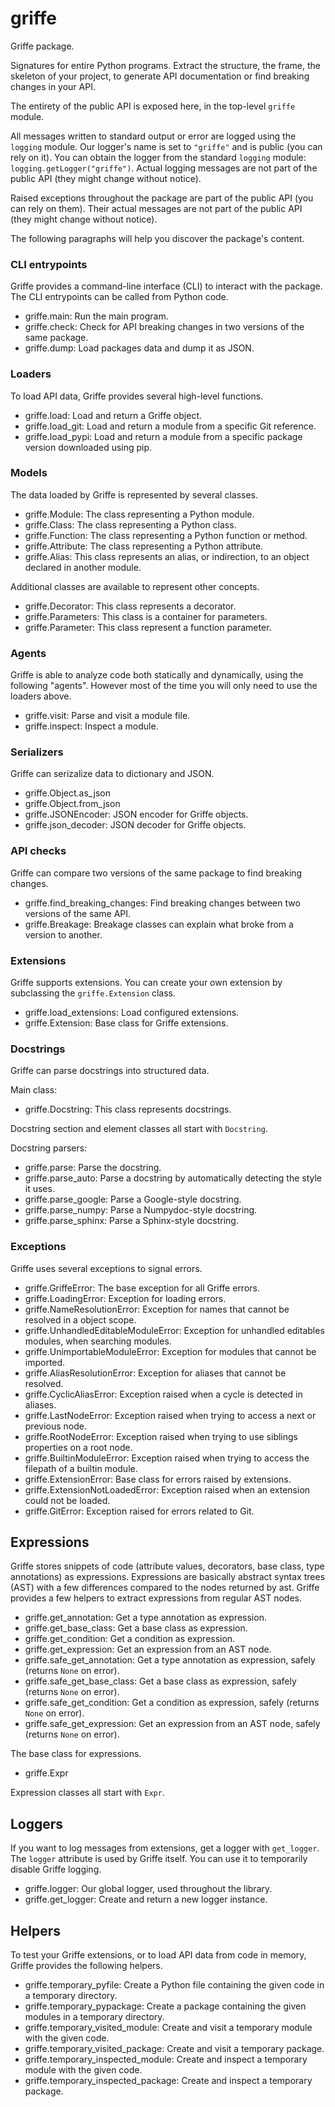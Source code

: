 # griffe

Griffe package.

Signatures for entire Python programs. Extract the structure, the frame, the skeleton of your project, to generate API documentation or find breaking changes in your API.

The entirety of the public API is exposed here, in the top-level `griffe` module.

All messages written to standard output or error are logged using the `logging` module. Our logger's name is set to `"griffe"` and is public (you can rely on it). You can obtain the logger from the standard `logging` module: `logging.getLogger("griffe")`. Actual logging messages are not part of the public API (they might change without notice).

Raised exceptions throughout the package are part of the public API (you can rely on them). Their actual messages are not part of the public API (they might change without notice).

The following paragraphs will help you discover the package's content.

### CLI entrypoints

Griffe provides a command-line interface (CLI) to interact with the package. The CLI entrypoints can be called from Python code.

- griffe.main: Run the main program.
- griffe.check: Check for API breaking changes in two versions of the same package.
- griffe.dump: Load packages data and dump it as JSON.

### Loaders

To load API data, Griffe provides several high-level functions.

- griffe.load: Load and return a Griffe object.
- griffe.load_git: Load and return a module from a specific Git reference.
- griffe.load_pypi: Load and return a module from a specific package version downloaded using pip.

### Models

The data loaded by Griffe is represented by several classes.

- griffe.Module: The class representing a Python module.
- griffe.Class: The class representing a Python class.
- griffe.Function: The class representing a Python function or method.
- griffe.Attribute: The class representing a Python attribute.
- griffe.Alias: This class represents an alias, or indirection, to an object declared in another module.

Additional classes are available to represent other concepts.

- griffe.Decorator: This class represents a decorator.
- griffe.Parameters: This class is a container for parameters.
- griffe.Parameter: This class represent a function parameter.

### Agents

Griffe is able to analyze code both statically and dynamically, using the following "agents". However most of the time you will only need to use the loaders above.

- griffe.visit: Parse and visit a module file.
- griffe.inspect: Inspect a module.

### Serializers

Griffe can serizalize data to dictionary and JSON.

- griffe.Object.as_json
- griffe.Object.from_json
- griffe.JSONEncoder: JSON encoder for Griffe objects.
- griffe.json_decoder: JSON decoder for Griffe objects.

### API checks

Griffe can compare two versions of the same package to find breaking changes.

- griffe.find_breaking_changes: Find breaking changes between two versions of the same API.
- griffe.Breakage: Breakage classes can explain what broke from a version to another.

### Extensions

Griffe supports extensions. You can create your own extension by subclassing the `griffe.Extension` class.

- griffe.load_extensions: Load configured extensions.
- griffe.Extension: Base class for Griffe extensions.

### Docstrings

Griffe can parse docstrings into structured data.

Main class:

- griffe.Docstring: This class represents docstrings.

Docstring section and element classes all start with `Docstring`.

Docstring parsers:

- griffe.parse: Parse the docstring.
- griffe.parse_auto: Parse a docstring by automatically detecting the style it uses.
- griffe.parse_google: Parse a Google-style docstring.
- griffe.parse_numpy: Parse a Numpydoc-style docstring.
- griffe.parse_sphinx: Parse a Sphinx-style docstring.

### Exceptions

Griffe uses several exceptions to signal errors.

- griffe.GriffeError: The base exception for all Griffe errors.
- griffe.LoadingError: Exception for loading errors.
- griffe.NameResolutionError: Exception for names that cannot be resolved in a object scope.
- griffe.UnhandledEditableModuleError: Exception for unhandled editables modules, when searching modules.
- griffe.UnimportableModuleError: Exception for modules that cannot be imported.
- griffe.AliasResolutionError: Exception for aliases that cannot be resolved.
- griffe.CyclicAliasError: Exception raised when a cycle is detected in aliases.
- griffe.LastNodeError: Exception raised when trying to access a next or previous node.
- griffe.RootNodeError: Exception raised when trying to use siblings properties on a root node.
- griffe.BuiltinModuleError: Exception raised when trying to access the filepath of a builtin module.
- griffe.ExtensionError: Base class for errors raised by extensions.
- griffe.ExtensionNotLoadedError: Exception raised when an extension could not be loaded.
- griffe.GitError: Exception raised for errors related to Git.

## Expressions

Griffe stores snippets of code (attribute values, decorators, base class, type annotations) as expressions. Expressions are basically abstract syntax trees (AST) with a few differences compared to the nodes returned by ast. Griffe provides a few helpers to extract expressions from regular AST nodes.

- griffe.get_annotation: Get a type annotation as expression.
- griffe.get_base_class: Get a base class as expression.
- griffe.get_condition: Get a condition as expression.
- griffe.get_expression: Get an expression from an AST node.
- griffe.safe_get_annotation: Get a type annotation as expression, safely (returns `None` on error).
- griffe.safe_get_base_class: Get a base class as expression, safely (returns `None` on error).
- griffe.safe_get_condition: Get a condition as expression, safely (returns `None` on error).
- griffe.safe_get_expression: Get an expression from an AST node, safely (returns `None` on error).

The base class for expressions.

- griffe.Expr

Expression classes all start with `Expr`.

## Loggers

If you want to log messages from extensions, get a logger with `get_logger`. The `logger` attribute is used by Griffe itself. You can use it to temporarily disable Griffe logging.

- griffe.logger: Our global logger, used throughout the library.
- griffe.get_logger: Create and return a new logger instance.

## Helpers

To test your Griffe extensions, or to load API data from code in memory, Griffe provides the following helpers.

- griffe.temporary_pyfile: Create a Python file containing the given code in a temporary directory.
- griffe.temporary_pypackage: Create a package containing the given modules in a temporary directory.
- griffe.temporary_visited_module: Create and visit a temporary module with the given code.
- griffe.temporary_visited_package: Create and visit a temporary package.
- griffe.temporary_inspected_module: Create and inspect a temporary module with the given code.
- griffe.temporary_inspected_package: Create and inspect a temporary package.
